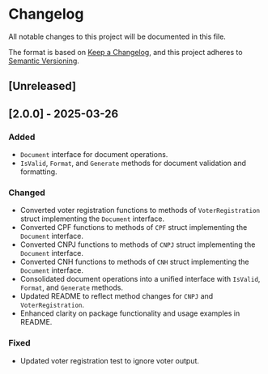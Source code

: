 # Changelog

All notable changes to this project will be documented in this file.

The format is based on [Keep a Changelog](https://keepachangelog.com/en/1.1.0/),
and this project adheres to [Semantic Versioning](https://semver.org/spec/v2.0.0.html).

## [Unreleased]

## [2.0.0] - 2025-03-26

### Added
- `Document` interface for document operations.
- `IsValid`, `Format`, and `Generate` methods for document validation and formatting.

### Changed
- Converted voter registration functions to methods of `VoterRegistration` struct implementing the `Document` interface.
- Converted CPF functions to methods of `CPF` struct implementing the `Document` interface.
- Converted CNPJ functions to methods of `CNPJ` struct implementing the `Document` interface.
- Converted CNH functions to methods of `CNH` struct implementing the `Document` interface.
- Consolidated document operations into a unified interface with `IsValid`, `Format`, and `Generate` methods.
- Updated README to reflect method changes for `CNPJ` and `VoterRegistration`.
- Enhanced clarity on package functionality and usage examples in README.

### Fixed
- Updated voter registration test to ignore voter output.